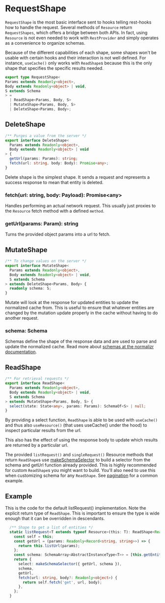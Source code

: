 # RequestShape

`RequestShape` is the most basic interface sent to hooks telling rest-hooks how to
handle the request. Several methods of `Resource` return `RequestShapes`, which offers a bridge between
both APIs. In fact, using `Resource` is not even needed to work with `RestProvider` and
simply operates as a convenience to organize schemas.

Because of the different capabilities of each shape, some shapes won't be usable with
certain hooks and their interaction is not well defined. For instance, `useCache()`
only works with `ReadShape`s because this is the only shape that specifies the
specific results needed.

```typescript
export type RequestShape<
Params extends Readonly<object>,
Body extends Readonly<object> | void,
S extends Schema
> =
  | ReadShape<Params, Body, S>
  | MutateShape<Params, Body, S>
  | DeleteShape<Params, Body>;
```

## DeleteShape

```typescript
/** Purges a value from the server */
export interface DeleteShape<
  Params extends Readonly<object>,
  Body extends Readonly<object> | void
> {
  getUrl(params: Params): string;
  fetch(url: string, body: Body): Promise<any>;
}
```

Delete shape is the simplest shape. It sends a request and represents a success
response to mean that entity is deleted.

### fetch(url: string, body: Payload): Promise\<any>

Handles performing an actual network request. This usually just proxies to the `Resource`
fetch method with a defined `method`.

### getUrl(params: Param): string

Turns the provided object params into a url to fetch.

## MutateShape

```typescript
/** To change values on the server */
export interface MutateShape<
  Params extends Readonly<object>,
  Body extends Readonly<object> | void,
  S extends Schema
> extends DeleteShape<Params, Body> {
  readonly schema: S;
}
```

Mutate will look at the response for updated entities to update the normalized
cache from. This is useful to ensure that whatever entities are changed by the
mutation update properly in the cache without having to do another request.

### schema: Schema

Schemas define the shape of the response data and are used to parse and update
the normalized cache. Read more about [schemas at the normalizr documentation](https://github.com/paularmstrong/normalizr/blob/master/docs/api.md#schema).

## ReadShape

```typescript
/** For retrieval requests */
export interface ReadShape<
  Params extends Readonly<object>,
  Body extends Readonly<object> | void,
  S extends Schema
> extends MutateShape<Params, Body, S> {
  select(state: State<any>, params: Params): SchemaOf<S> | null;
}
```

By providing a select function, `ReadShape` is able to be used with `useCache()`
and thus also `useResource()` (that uses useCache() under the hood) to inspect
particular results from the url.

This also has the effect of using the response body to update which results
are returned by a particular url.

The provided `listRequest()` and `singleRequest()` Resource methods that return
`ReadShape`s use [makeSchemaSelector](./makeSchemaSelector.md) to build a selector from the schema
and getUrl function already provided. This is highly recommended for custom
`ReadShape`s you might want to build. You'll also need to use this when customizing
schema for any `ReadShape`. See [pagination](../guides/pagination.md) for a common example.

## Example

This is the code for the default listRequest() implementation. Note the explicit return type of
`ReadShape`. This is important to ensure the type is wide enough that it can be overridden
in descendants.

```typescript
  /** Shape to get a list of entities */
  static listRequest<T extends typeof Resource>(this: T): ReadShape<Readonly<object>, Readonly<object>, SchemaArray<AbstractInstanceType<T>>> {
    const self = this;
    const getUrl = (params: Readonly<Record<string, string>>) => {
      return this.listUrl(params);
    };
    const schema: SchemaArray<AbstractInstanceType<T>> = [this.getEntitySchema()];
    return {
      select: makeSchemaSelector({ getUrl, schema }),
      schema,
      getUrl,
      fetch(url: string, body?: Readonly<object>) {
        return self.fetch('get', url, body);
      },
    };
  }
```

